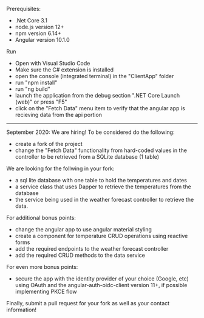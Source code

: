 Prerequisites:
- .Net Core 3.1
- node.js version 12+
- npm version 6.14+
- Angular version 10.1.0

Run
- Open with Visual Studio Code
- Make sure the C# extension is installed
- open the console (integrated terminal) in the "ClientApp" folder
- run "npm install"
- run "ng build"
- launch the application from the debug section ".NET Core Launch (web)" or press "F5"
- click on the "Fetch Data" menu item to verify that the angular app is recieving data from the api portion

-------------------------------------------------------------------------------------------------------------------

September 2020: We are hiring!
To be considered do the following:
- create a fork of the project 
- change the "Fetch Data" functionality from hard-coded values in the controller to be retrieved from a SQLite database (1 table)

We are looking for the follwing in your fork:
- a sql lite database with one table to hold the temperatures and dates
- a service class that uses Dapper to retrieve the temperatures from the database
- the service being used in the weather forecast controller to retrieve the data.

For additional bonus points:
- change the angular app to use angular material styling
- create a component for temperature CRUD operations using reactive forms
- add the required endpoints to the weather forecast controller
- add the required CRUD methods to the data service

For even more bonus points:
- secure the app with the identity provider of your choice (Google, etc) using OAuth and the angular-auth-oidc-client version 11+, if possible implementing PKCE flow

Finally, submit a pull request for your fork as well as your contact information!
